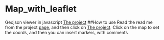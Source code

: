 # Map_with_leaflet
Geojson viewer in javascript [The project](mapleaflet.html)
##How to use
Read the read me from the project [page](https://guilouf.github.io/Map_with_leaflet/), and then click on [The project](mapleaflet.html).
Click on the map to set the coords, and then you can insert markers, with comments
